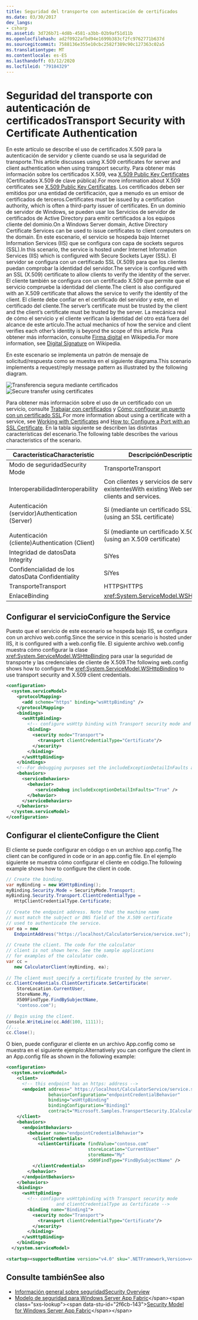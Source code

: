 ```yaml
---
title: Seguridad del transporte con autenticación de certificados
ms.date: 03/30/2017
dev_langs:
- csharp
ms.assetid: 3d726b71-4d8b-4581-a3bb-02b9af51d11b
ms.openlocfilehash: ad2f0922afbd94e1699b383cf2fc9762771b637d
ms.sourcegitcommit: 7588136e355e10cbc2582f389c90c127363c02a5
ms.translationtype: MT
ms.contentlocale: es-ES
ms.lasthandoff: 03/12/2020
ms.locfileid: "79184329"
---
```

# <a name="transport-security-with-certificate-authentication"></a><span data-ttu-id="2f6cb-102">Seguridad del transporte con autenticación de certificados</span><span class="sxs-lookup"><span data-stu-id="2f6cb-102">Transport Security with Certificate Authentication</span></span>

<span data-ttu-id="2f6cb-103">En este artículo se describe el uso de certificados X.509 para la autenticación de servidor y cliente cuando se usa la seguridad de transporte.</span><span class="sxs-lookup"><span data-stu-id="2f6cb-103">This article discusses using X.509 certificates for server and client authentication when using transport security.</span></span> <span data-ttu-id="2f6cb-104">Para obtener más información sobre los certificados X.509, vea [X.509 Public Key Certificates](/windows/desktop/SecCertEnroll/about-x-509-public-key-certificates) (Certificados X.509 de clave pública).</span><span class="sxs-lookup"><span data-stu-id="2f6cb-104">For more information about X.509 certificates see [X.509 Public Key Certificates](/windows/desktop/SecCertEnroll/about-x-509-public-key-certificates).</span></span> <span data-ttu-id="2f6cb-105">Los certificados deben ser emitidos por una entidad de certificación, que a menudo es un emisor de certificados de terceros.</span><span class="sxs-lookup"><span data-stu-id="2f6cb-105">Certificates must be issued by a certification authority, which is often a third-party issuer of certificates.</span></span> <span data-ttu-id="2f6cb-106">En un dominio de servidor de Windows, se pueden usar los Servicios de servidor de certificados de Active Directory para emitir certificados a los equipos cliente del dominio.</span><span class="sxs-lookup"><span data-stu-id="2f6cb-106">On a Windows Server domain, Active Directory Certificate Services can be used to issue certificates to client computers on the domain.</span></span> <span data-ttu-id="2f6cb-107">En este escenario, el servicio se hospeda bajo Internet Information Services (IIS) que se configura con capa de sockets seguros (SSL).</span><span class="sxs-lookup"><span data-stu-id="2f6cb-107">In this scenario, the service is hosted under Internet Information Services (IIS) which is configured with Secure Sockets Layer (SSL).</span></span> <span data-ttu-id="2f6cb-108">El servidor se configura con un certificado SSL (X.509) para que los clientes puedan comprobar la identidad del servidor.</span><span class="sxs-lookup"><span data-stu-id="2f6cb-108">The service is configured with an SSL (X.509) certificate to allow clients to verify the identity of the server.</span></span> <span data-ttu-id="2f6cb-109">El cliente también se configura con un certificado X.509 que permite que el servicio compruebe la identidad del cliente.</span><span class="sxs-lookup"><span data-stu-id="2f6cb-109">The client is also configured with an X.509 certificate that allows the service to verify the identity of the client.</span></span> <span data-ttu-id="2f6cb-110">El cliente debe confiar en el certificado del servidor y este, en el certificado del cliente.</span><span class="sxs-lookup"><span data-stu-id="2f6cb-110">The server’s certificate must be trusted by the client and the client’s certificate must be trusted by the server.</span></span> <span data-ttu-id="2f6cb-111">La mecánica real de cómo el servicio y el cliente verifican la identidad del otro está fuera del alcance de este artículo.</span><span class="sxs-lookup"><span data-stu-id="2f6cb-111">The actual mechanics of how the service and client verifies each other’s identity is beyond the scope of this article.</span></span> <span data-ttu-id="2f6cb-112">Para obtener más información, consulte [Firma digital](https://en.wikipedia.org/wiki/Digital_signature) en Wikipedia.</span><span class="sxs-lookup"><span data-stu-id="2f6cb-112">For more information, see [Digital Signature](https://en.wikipedia.org/wiki/Digital_signature) on Wikipedia.</span></span>
  
 <span data-ttu-id="2f6cb-113">En este escenario se implementa un patrón de mensaje de solicitud/respuesta como se muestra en el siguiente diagrama.</span><span class="sxs-lookup"><span data-stu-id="2f6cb-113">This scenario implements a request/reply message pattern as illustrated by the following diagram.</span></span>  
  
 <span data-ttu-id="2f6cb-114">![Transferencia segura mediante certificados](../../../../docs/framework/wcf/feature-details/media/8f7b8968-899f-4538-a9e8-0eaa872a291c.gif "8f7b8968-899f-4538-a9e8-0eaa872a291c")</span><span class="sxs-lookup"><span data-stu-id="2f6cb-114">![Secure transfer using certificates](../../../../docs/framework/wcf/feature-details/media/8f7b8968-899f-4538-a9e8-0eaa872a291c.gif "8f7b8968-899f-4538-a9e8-0eaa872a291c")</span></span>  
  
 <span data-ttu-id="2f6cb-115">Para obtener más información sobre el uso de un certificado con un servicio, consulte [Trabajar con certificados](../../../../docs/framework/wcf/feature-details/working-with-certificates.md) y [Cómo: configurar un puerto con un certificado SSL](../../../../docs/framework/wcf/feature-details/how-to-configure-a-port-with-an-ssl-certificate.md).</span><span class="sxs-lookup"><span data-stu-id="2f6cb-115">For more information about using a certificate with a service, see [Working with Certificates](../../../../docs/framework/wcf/feature-details/working-with-certificates.md) and [How to: Configure a Port with an SSL Certificate](../../../../docs/framework/wcf/feature-details/how-to-configure-a-port-with-an-ssl-certificate.md).</span></span> <span data-ttu-id="2f6cb-116">En la tabla siguiente se describen las distintas características del escenario.</span><span class="sxs-lookup"><span data-stu-id="2f6cb-116">The following table describes the various characteristics of the scenario.</span></span>  
  
|<span data-ttu-id="2f6cb-117">Característica</span><span class="sxs-lookup"><span data-stu-id="2f6cb-117">Characteristic</span></span>|<span data-ttu-id="2f6cb-118">Descripción</span><span class="sxs-lookup"><span data-stu-id="2f6cb-118">Description</span></span>|  
|--------------------|-----------------|  
|<span data-ttu-id="2f6cb-119">Modo de seguridad</span><span class="sxs-lookup"><span data-stu-id="2f6cb-119">Security Mode</span></span>|<span data-ttu-id="2f6cb-120">Transporte</span><span class="sxs-lookup"><span data-stu-id="2f6cb-120">Transport</span></span>|  
|<span data-ttu-id="2f6cb-121">Interoperabilidad</span><span class="sxs-lookup"><span data-stu-id="2f6cb-121">Interoperability</span></span>|<span data-ttu-id="2f6cb-122">Con clientes y servicios de servicios Web existentes</span><span class="sxs-lookup"><span data-stu-id="2f6cb-122">With existing Web service clients and services.</span></span>|  
|<span data-ttu-id="2f6cb-123">Autenticación (servidor)</span><span class="sxs-lookup"><span data-stu-id="2f6cb-123">Authentication (Server)</span></span><br /><br /> <span data-ttu-id="2f6cb-124">Autenticación (cliente)</span><span class="sxs-lookup"><span data-stu-id="2f6cb-124">Authentication (Client)</span></span>|<span data-ttu-id="2f6cb-125">Sí (mediante un certificado SSL)</span><span class="sxs-lookup"><span data-stu-id="2f6cb-125">Yes (using an SSL certificate)</span></span><br /><br /> <span data-ttu-id="2f6cb-126">Sí (mediante un certificado X.509)</span><span class="sxs-lookup"><span data-stu-id="2f6cb-126">Yes (using an X.509 certificate)</span></span>|  
|<span data-ttu-id="2f6cb-127">Integridad de datos</span><span class="sxs-lookup"><span data-stu-id="2f6cb-127">Data Integrity</span></span>|<span data-ttu-id="2f6cb-128">Sí</span><span class="sxs-lookup"><span data-stu-id="2f6cb-128">Yes</span></span>|  
|<span data-ttu-id="2f6cb-129">Confidencialidad de los datos</span><span class="sxs-lookup"><span data-stu-id="2f6cb-129">Data Confidentiality</span></span>|<span data-ttu-id="2f6cb-130">Sí</span><span class="sxs-lookup"><span data-stu-id="2f6cb-130">Yes</span></span>|  
|<span data-ttu-id="2f6cb-131">Transporte</span><span class="sxs-lookup"><span data-stu-id="2f6cb-131">Transport</span></span>|<span data-ttu-id="2f6cb-132">HTTPS</span><span class="sxs-lookup"><span data-stu-id="2f6cb-132">HTTPS</span></span>|  
|<span data-ttu-id="2f6cb-133">Enlace</span><span class="sxs-lookup"><span data-stu-id="2f6cb-133">Binding</span></span>|<xref:System.ServiceModel.WSHttpBinding>|  
  
## <a name="configure-the-service"></a><span data-ttu-id="2f6cb-134">Configurar el servicio</span><span class="sxs-lookup"><span data-stu-id="2f6cb-134">Configure the Service</span></span>  
 <span data-ttu-id="2f6cb-135">Puesto que el servicio de este escenario se hospeda bajo IIS, se configura con un archivo web.config.</span><span class="sxs-lookup"><span data-stu-id="2f6cb-135">Since the service in this scenario is hosted under IIS, it is configured with a web.config file.</span></span> <span data-ttu-id="2f6cb-136">El siguiente archivo web.config muestra cómo configurar la clase <xref:System.ServiceModel.WSHttpBinding> para usar la seguridad de transporte y las credenciales de cliente de X.509.</span><span class="sxs-lookup"><span data-stu-id="2f6cb-136">The following web.config shows how to configure the <xref:System.ServiceModel.WSHttpBinding> to use transport security and X.509 client credentials.</span></span>  
  
```xml  
<configuration>  
  <system.serviceModel>  
    <protocolMapping>  
      <add scheme="https" binding="wsHttpBinding" />  
    </protocolMapping>  
    <bindings>  
      <wsHttpBinding>  
        <!-- configure wsHttp binding with Transport security mode and clientCredentialType as Certificate -->  
        <binding>  
          <security mode="Transport">  
            <transport clientCredentialType="Certificate"/>
          </security>  
        </binding>  
      </wsHttpBinding>  
    </bindings>  
    <!--For debugging purposes set the includeExceptionDetailInFaults attribute to true-->  
    <behaviors>  
      <serviceBehaviors>  
        <behavior>
           <serviceDebug includeExceptionDetailInFaults="True" />  
        </behavior>  
      </serviceBehaviors>  
    </behaviors>  
  </system.serviceModel>  
</configuration>  
```  
  
## <a name="configure-the-client"></a><span data-ttu-id="2f6cb-137">Configurar el cliente</span><span class="sxs-lookup"><span data-stu-id="2f6cb-137">Configure the Client</span></span>  
 <span data-ttu-id="2f6cb-138">El cliente se puede configurar en código o en un archivo app.config.</span><span class="sxs-lookup"><span data-stu-id="2f6cb-138">The client can be configured in code or in an app.config file.</span></span> <span data-ttu-id="2f6cb-139">En el ejemplo siguiente se muestra cómo configurar el cliente en código.</span><span class="sxs-lookup"><span data-stu-id="2f6cb-139">The following example shows how to configure the client in code.</span></span>  
  
```csharp
// Create the binding.  
var myBinding = new WSHttpBinding();  
myBinding.Security.Mode = SecurityMode.Transport;  
myBinding.Security.Transport.ClientCredentialType =  
   HttpClientCredentialType.Certificate;  
  
// Create the endpoint address. Note that the machine name
// must match the subject or DNS field of the X.509 certificate  
// used to authenticate the service.
var ea = new  
   EndpointAddress("https://localhost/CalculatorService/service.svc");  
  
// Create the client. The code for the calculator
// client is not shown here. See the sample applications  
// for examples of the calculator code.  
var cc =  
   new CalculatorClient(myBinding, ea);  
  
// The client must specify a certificate trusted by the server.  
cc.ClientCredentials.ClientCertificate.SetCertificate(  
    StoreLocation.CurrentUser,  
    StoreName.My,  
    X509FindType.FindBySubjectName,  
    "contoso.com");  
  
// Begin using the client.  
Console.WriteLine(cc.Add(100, 1111));  
//...  
cc.Close();  
```  
  
 <span data-ttu-id="2f6cb-140">O bien, puede configurar el cliente en un archivo App.config como se muestra en el siguiente ejemplo:</span><span class="sxs-lookup"><span data-stu-id="2f6cb-140">Alternatively you can configure the client in an App.config file as shown in the following example:</span></span>  
  
```xml  
<configuration>  
  <system.serviceModel>  
    <client>  
      <!-- this endpoint has an https: address -->  
      <endpoint address=" https://localhost/CalculatorService/service.svc "
                behaviorConfiguration="endpointCredentialBehavior"  
                binding="wsHttpBinding"
                bindingConfiguration="Binding1"
                contract="Microsoft.Samples.TransportSecurity.ICalculator"/>  
    </client>  
    <behaviors>  
      <endpointBehaviors>  
        <behavior name="endpointCredentialBehavior">  
          <clientCredentials>  
            <clientCertificate findValue="contoso.com"  
                               storeLocation="CurrentUser"  
                               storeName="My"  
                               x509FindType="FindBySubjectName" />  
          </clientCredentials>  
        </behavior>  
      </endpointBehaviors>  
    </behaviors>  
    <bindings>  
      <wsHttpBinding>  
        <!-- configure wsHttpbinding with Transport security mode  
                   and clientCredentialType as Certificate -->  
        <binding name="Binding1">  
          <security mode="Transport">  
            <transport clientCredentialType="Certificate"/>  
          </security>  
        </binding>  
      </wsHttpBinding>  
    </bindings>  
  </system.serviceModel>  
  
<startup><supportedRuntime version="v4.0" sku=".NETFramework,Version=v4.0"/></startup></configuration>  
```  
  
## <a name="see-also"></a><span data-ttu-id="2f6cb-141">Consulte también</span><span class="sxs-lookup"><span data-stu-id="2f6cb-141">See also</span></span>

- [<span data-ttu-id="2f6cb-142">Información general sobre seguridad</span><span class="sxs-lookup"><span data-stu-id="2f6cb-142">Security Overview</span></span>](../../../../docs/framework/wcf/feature-details/security-overview.md)
- <span data-ttu-id="2f6cb-143">[Modelo de seguridad para Windows Server App Fabric](https://docs.microsoft.com/previous-versions/appfabric/ee677202(v=azure.10))</span><span class="sxs-lookup"><span data-stu-id="2f6cb-143">[Security Model for Windows Server App Fabric](https://docs.microsoft.com/previous-versions/appfabric/ee677202(v=azure.10))</span></span>
